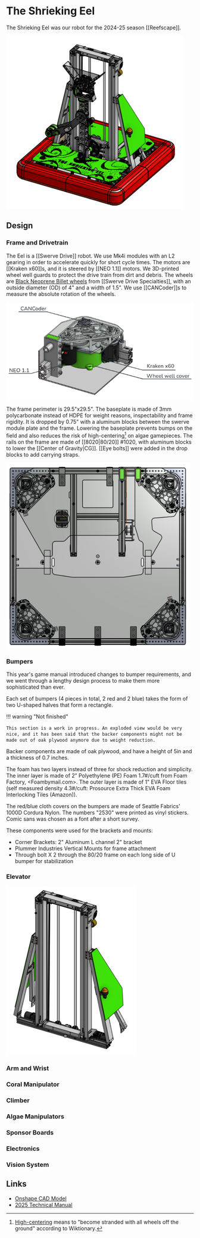 # The Shrieking Eel

The Shrieking Eel was our robot for the 2024-25 season [[Reefscape]].

![A CAD rendering of the robot](../assets/images/shrieking-eel.png)

## Design

### Frame and Drivetrain

The Eel is a [[Swerve Drive]] robot. We use Mk4i modules with an L2 gearing in order to accelerate quickly for short cycle times. The motors are [[Kraken x60]]s, and it is steered by [[NEO 1.1]] motors. We 3D-printed wheel well guards to protect the drive train from dirt and debris. The wheels are [Black Neoprene Billet wheels](https://www.swervedrivespecialties.com/products/billet-wheel-4d-x-1-5w-bearing-bore) from [[Swerve Drive Specialties]], with an outside diameter (OD) of 4" and a width of 1.5". We use [[CANCoder]]s to measure the absolute rotation of the wheels.

![A view of a single swerve module](../assets/images/shrieking-eel-swerve-module.png)

The frame perimeter is 29.5"x29.5". The baseplate is made of 3mm polycarbonate instead of HDPE for weight reasons, inspectability and frame rigidity. It is dropped by 0.75" with a aluminum blocks between the swerve module plate and the frame. Lowering the baseplate prevents bumps on the field and also reduces the risk of high-centering[^1] on algae gamepieces. The rails on the frame are made of [[8020|80/20]] #1020, with aluminum blocks to lower the [[Center of Gravity|CG]]. [[Eye bolts]] were added in the drop blocks to add carrying straps.

![A top-down view of the drivetrain](../assets/images/shrieking-eel-drive-train.png)

[^1]: [High-centering](https://en.wiktionary.org/wiki/high-center) means to "become stranded with all wheels off the ground" according to Wiktionary.

### Bumpers

This year's game manual introduced changes to bumper requirements, and we went through a lengthy design process to make them more sophisticated than ever.

Each set of bumpers (4 pieces in total, 2 red and 2 blue) takes the form of two U-shaped halves that form a rectangle.

!!! warning "Not finished"

    This section is a work in progress. An exploded view would be very nice, and it has been said that the backer components might not be made out of oak plywood anymore due to weight reduction.

Backer components are made of oak plywood, and have a height of 5in and a thickness of 0.7 inches.

The foam has two layers instead of three for shock reduction and simplicity. The inner layer is made of 2” Polyethylene (PE) Foam 1.7#/cuft from Foam Factory, <Foambymail.com>. The outer layer is made of 1" EVA Floor tiles (self measured density 4.3#/cuft:  Prosource Extra Thick EVA Foam Interlocking Tiles (Amazon)).

The red/blue cloth covers on the bumpers are made of Seattle Fabrics' 1000D Cordura Nylon. The numbers "2530" were printed as vinyl stickers. Comic sans was chosen as a font after a short survey.

These components were used for the brackets and mounts:  

- Corner Brackets: 2" Aluminum L channel 2" bracket
- Plummer Industries Vertical Mounts for frame attachment
- Through bolt X 2 through the 80/20 frame on each long side of U bumper for stabilization

### Elevator

![A CAD render of the Elevator](../assets/images/shrieking-eel-elevator.png)

### Arm and Wrist

### Coral Manipulator

### Climber

### Algae Manipulators

### Sponsor Boards

### Electronics

### Vision System

## Links

- [Onshape CAD Model](https://cad.onshape.com/documents/fa9a0365dfdf7e376f93f1b4/w/36bfb0cc9de95ef5933791e3/e/700ba3cf920578fe61d3ec24)
- [2025 Technical Manual](https://docs.google.com/presentation/d/1bto5VCYEVELLXvQ6iPSqBrLyz7rDSPktWtszlaASRLY/edit?usp=sharing)
